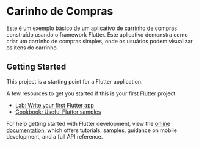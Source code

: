 # Carinho de Compras

Este é um exemplo básico de um aplicativo de carrinho de compras construído usando o framework Flutter. Este aplicativo demonstra como criar um carrinho de compras simples, onde os usuários podem visualizar os itens do carrinho.

## Getting Started

This project is a starting point for a Flutter application.

A few resources to get you started if this is your first Flutter project:

- [Lab: Write your first Flutter app](https://docs.flutter.dev/get-started/codelab)
- [Cookbook: Useful Flutter samples](https://docs.flutter.dev/cookbook)

For help getting started with Flutter development, view the
[online documentation](https://docs.flutter.dev/), which offers tutorials,
samples, guidance on mobile development, and a full API reference.

